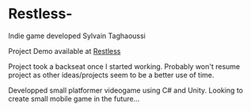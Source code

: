 # Restless-
Indie game developed Sylvain Taghaoussi

Project Demo available at [Restless](https://staghaoussi.itch.io/restless)

Project took a backseat once I started working. Probably won't resume project as other ideas/projects seem to be a better use of time.

Developped small platformer videogame using C# and Unity. Looking to create small mobile game in the future...

